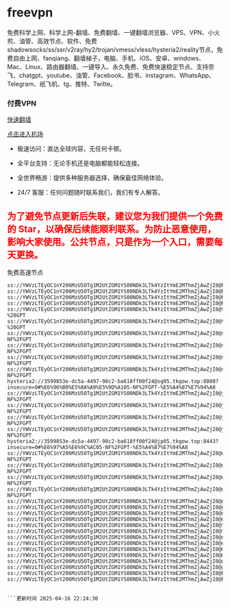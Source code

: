 # freevpn

免费科学上网、科学上网-翻墙、免费翻墙、一键翻墙浏览器、VPS、VPN、小火煎、油管、高效节点、软件、免费shadowsocks/ss/ssr/v2ray/hy2/trojan/vmess/vless/hysteria2/reality节点，免费自由上网、fanqiang、翻墙梯子，电脑、手机、iOS、安卓、windows、Mac、Linux、路由器翻墙、一键导入、永久免费、免费快速稳定节点、支持奈飞、chatgpt、youtube、油管、Facebook、脸书、instagram、WhatsApp、Telegram、纸飞机、tg、推特、Twitte。

### 付费VPN
[快速翻墙](https://xgogo.sbs/#/register?code=wxADDy87) 

[点击进入机场](https://xgogo.sbs/#/register?code=wxADDy87) 

* 极速访问：直达全球内容，无任何卡顿。

* 全平台支持：无论手机还是电脑都能轻松连接。

* 全世界畅游：提供多种服务器选择，确保最佳网络体验。

* 24/7 客服：任何问题随时联系我们，我们有专人解答。

## <font color="red">为了避免节点更新后失联，建议您为我们提供一个免费的 Star，以确保后续能顺利联系。为防止恶意使用，影响大家使用。公共节点，只是作为一个入口，需要每天更换。</font>

免费高速节点

```ss://YWVzLTEyOC1nY206MzU5OTg1M2UtZGM1YS00NDk3LTk4YzItYmE2MThmZjAwZjI0@hk01.jgrtoioceaw.help:50384#%E9%A6%99%E6%B8%AF01
ss://YWVzLTEyOC1nY206MzU5OTg1M2UtZGM1YS00NDk3LTk4YzItYmE2MThmZjAwZjI0@hk02.jigreliewolf.click:17889#%E9%A6%99%E6%B8%AF02
ss://YWVzLTEyOC1nY206MzU5OTg1M2UtZGM1YS00NDk3LTk4YzItYmE2MThmZjAwZjI0@hk03.jigreliewolf.click:10838#%E9%A6%99%E6%B8%AF03
ss://YWVzLTEyOC1nY206MzU5OTg1M2UtZGM1YS00NDk3LTk4YzItYmE2MThmZjAwZjI0@hk04.jgrtoioceaw.help:29956#%E9%A6%99%E6%B8%AF04
ss://YWVzLTEyOC1nY206MzU5OTg1M2UtZGM1YS00NDk3LTk4YzItYmE2MThmZjAwZjI0@hk05.ijgelrkasd.click:41284#%E9%A6%99%E6%B8%AF05
ss://YWVzLTEyOC1nY206MzU5OTg1M2UtZGM1YS00NDk3LTk4YzItYmE2MThmZjAwZjI0@tw01.jigreliewolf.click:30995#%E5%8F%B0%E6%B9%BE01%20-%20GPT
ss://YWVzLTEyOC1nY206MzU5OTg1M2UtZGM1YS00NDk3LTk4YzItYmE2MThmZjAwZjI0@tw02.ijgelrkasd.click:22610#%E5%8F%B0%E6%B9%BE02%20-%20GPT
ss://YWVzLTEyOC1nY206MzU5OTg1M2UtZGM1YS00NDk3LTk4YzItYmE2MThmZjAwZjI0@sg01.jgrtoioceaw.help:55559#%E6%96%B0%E5%8A%A0%E5%9D%A101%20-NF%2FGPT
ss://YWVzLTEyOC1nY206MzU5OTg1M2UtZGM1YS00NDk3LTk4YzItYmE2MThmZjAwZjI0@sg02.jigreliewolf.click:40574#%E6%96%B0%E5%8A%A0%E5%9D%A102%20-NF%2FGPT
ss://YWVzLTEyOC1nY206MzU5OTg1M2UtZGM1YS00NDk3LTk4YzItYmE2MThmZjAwZjI0@sg03.ijgelrkasd.click:23716#%E6%96%B0%E5%8A%A0%E5%9D%A103%20-NF%2FGPT
ss://YWVzLTEyOC1nY206MzU5OTg1M2UtZGM1YS00NDk3LTk4YzItYmE2MThmZjAwZjI0@sg04.jgrtoioceaw.help:17971#%E6%96%B0%E5%8A%A0%E5%9D%A104%20-NF%2FGPT
hysteria2://3599853e-dc5a-4497-98c2-ba618ff00f24@sg05.tkgow.top:8080?insecure=0#%E6%96%B0%E5%8A%A0%E5%9D%A105-NF%2FGPT-%E5%A4%87%E7%94%A8
ss://YWVzLTEyOC1nY206MzU5OTg1M2UtZGM1YS00NDk3LTk4YzItYmE2MThmZjAwZjI0@jp01.jgrtoioceaw.help:58645#%E6%97%A5%E6%9C%AC01%20-NF%2FGPT
ss://YWVzLTEyOC1nY206MzU5OTg1M2UtZGM1YS00NDk3LTk4YzItYmE2MThmZjAwZjI0@jp02.jgrtoioceaw.help:47462#%E6%97%A5%E6%9C%AC02%20-NF%2FGPT
ss://YWVzLTEyOC1nY206MzU5OTg1M2UtZGM1YS00NDk3LTk4YzItYmE2MThmZjAwZjI0@jp03.jigreliewolf.click:33414#%E6%97%A5%E6%9C%AC03%20-NF%2FGPT
ss://YWVzLTEyOC1nY206MzU5OTg1M2UtZGM1YS00NDk3LTk4YzItYmE2MThmZjAwZjI0@jp04.ijgelrkasd.click:58223#%E6%97%A5%E6%9C%AC04%20-NF%2FGPT
hysteria2://3599853e-dc5a-4497-98c2-ba618ff00f24@jp05.tkgow.top:8443?insecure=0#%E6%97%A5%E6%9C%AC05-NF%2FGPT-%E5%A4%87%E7%94%A8
ss://YWVzLTEyOC1nY206MzU5OTg1M2UtZGM1YS00NDk3LTk4YzItYmE2MThmZjAwZjI0@us01.jgrtoioceaw.help:48129#%E7%BE%8E%E5%9B%BD01%20-NF%2FGPT
ss://YWVzLTEyOC1nY206MzU5OTg1M2UtZGM1YS00NDk3LTk4YzItYmE2MThmZjAwZjI0@us02.jgrtoioceaw.help:44907#%E7%BE%8E%E5%9B%BD02%20-NF%2FGPT
ss://YWVzLTEyOC1nY206MzU5OTg1M2UtZGM1YS00NDk3LTk4YzItYmE2MThmZjAwZjI0@us03.jigreliewolf.click:43330#%E7%BE%8E%E5%9B%BD03%20-NF%2FGPT
ss://YWVzLTEyOC1nY206MzU5OTg1M2UtZGM1YS00NDk3LTk4YzItYmE2MThmZjAwZjI0@us04.ijgelrkasd.click:44130#%E7%BE%8E%E5%9B%BD04%20-NF%2FGPT
ss://YWVzLTEyOC1nY206MzU5OTg1M2UtZGM1YS00NDk3LTk4YzItYmE2MThmZjAwZjI0@gb01.jgrtoioceaw.help:27765#%E8%8B%B1%E5%9B%BD01
ss://YWVzLTEyOC1nY206MzU5OTg1M2UtZGM1YS00NDk3LTk4YzItYmE2MThmZjAwZjI0@gb02.jigreliewolf.click:52762#%E8%8B%B1%E5%9B%BD02
ss://YWVzLTEyOC1nY206MzU5OTg1M2UtZGM1YS00NDk3LTk4YzItYmE2MThmZjAwZjI0@de01.jgrtoioceaw.help:20635#%E5%BE%B7%E5%9B%BD01
ss://YWVzLTEyOC1nY206MzU5OTg1M2UtZGM1YS00NDk3LTk4YzItYmE2MThmZjAwZjI0@de02.jigreliewolf.click:52770#%E5%BE%B7%E5%9B%BD02
ss://YWVzLTEyOC1nY206MzU5OTg1M2UtZGM1YS00NDk3LTk4YzItYmE2MThmZjAwZjI0@fr01.ijgelrkasd.click:32568#%E6%B3%95%E5%9B%BD01
ss://YWVzLTEyOC1nY206MzU5OTg1M2UtZGM1YS00NDk3LTk4YzItYmE2MThmZjAwZjI0@fr02.jigreliewolf.click:45265#%E6%B3%95%E5%9B%BD02
ss://YWVzLTEyOC1nY206MzU5OTg1M2UtZGM1YS00NDk3LTk4YzItYmE2MThmZjAwZjI0@ca01.jigreliewolf.click:30461#%E5%8A%A0%E6%8B%BF%E5%A4%A701
ss://YWVzLTEyOC1nY206MzU5OTg1M2UtZGM1YS00NDk3LTk4YzItYmE2MThmZjAwZjI0@ca02.ijgelrkasd.click:24053#%E5%8A%A0%E6%8B%BF%E5%A4%A702
ss://YWVzLTEyOC1nY206MzU5OTg1M2UtZGM1YS00NDk3LTk4YzItYmE2MThmZjAwZjI0@my01.jigreliewolf.click:52408#%E9%A9%AC%E6%9D%A5%E8%A5%BF%E4%BA%9A01
ss://YWVzLTEyOC1nY206MzU5OTg1M2UtZGM1YS00NDk3LTk4YzItYmE2MThmZjAwZjI0@my02.ijgelrkasd.click:25519#%E9%A9%AC%E6%9D%A5%E8%A5%BF%E4%BA%9A02
ss://YWVzLTEyOC1nY206MzU5OTg1M2UtZGM1YS00NDk3LTk4YzItYmE2MThmZjAwZjI0@au01.jgrtoioceaw.help:13460#%E6%BE%B3%E5%A4%A7%E5%88%A9%E4%BA%9A01
ss://YWVzLTEyOC1nY206MzU5OTg1M2UtZGM1YS00NDk3LTk4YzItYmE2MThmZjAwZjI0@au02.ijgelrkasd.click:46073#%E6%BE%B3%E5%A4%A7%E5%88%A9%E4%BA%9A02
ss://YWVzLTEyOC1nY206MzU5OTg1M2UtZGM1YS00NDk3LTk4YzItYmE2MThmZjAwZjI0@ko01.jgrtoioceaw.help:46108#%E9%9F%A9%E5%9B%BD01
ss://YWVzLTEyOC1nY206MzU5OTg1M2UtZGM1YS00NDk3LTk4YzItYmE2MThmZjAwZjI0@ko02.jigreliewolf.click:50181#%E9%9F%A9%E5%9B%BD02


```更新时间 2025-04-16 22:24:30